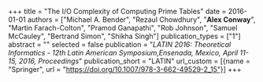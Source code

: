 +++
title = "The I/O Complexity of Computing Prime Tables"
date = 2016-01-01
authors = ["Michael A. Bender", "Rezaul Chowdhury", "**Alex Conway**", "Martin Farach-Colton", "Pramod Ganapathi", "Rob Johnson", "Samuel McCauley", "Bertrand Simon", "Shikha Singh"]
publication_types = ["1"]
abstract = ""
selected = false
publication = "*LATIN 2016: Theoretical Informatics - 12th Latin American Symposium,Ensenada, Mexico, April 11-15, 2016, Proceedings*"
publication_short = "LATIN"
url_custom = [{name = "Springer", url = "https://doi.org/10.1007/978-3-662-49529-2_15"}]
+++

